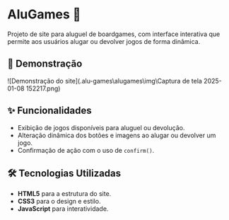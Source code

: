 # AluGames 🎲

Projeto de site para aluguel de boardgames, com interface interativa que permite aos usuários alugar ou devolver jogos de forma dinâmica.

## 📸 Demonstração

![Demonstração do site](.alu-games\alugames\img\Captura de tela 2025-01-08 152217.png)

## ✨ Funcionalidades

- Exibição de jogos disponíveis para aluguel ou devolução.
- Alteração dinâmica dos botões e imagens ao alugar ou devolver um jogo.
- Confirmação de ação com o uso de `confirm()`.

## 🛠️ Tecnologias Utilizadas

- **HTML5** para a estrutura do site.
- **CSS3** para o design e estilo.
- **JavaScript** para interatividade.
